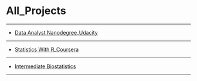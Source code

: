 # All_Projects

***

- [Data Analyst Nanodegree_Udacity](https://github.com/Yousuf28/udacity_data_analyst_nano_degree)

***

- [Statistics With R_Coursera](https://github.com/Yousuf28/Statistics_with_R_Coursera)

***

- [Intermediate Biostatistics](https://github.com/Yousuf28/Intermediate_Biostatistics_Project)

***
